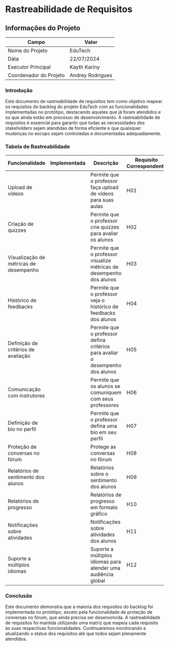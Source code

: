 # Rastreabilidade de Requisitos
## Informações do Projeto

| Campo | Valor |
| --- | --- |
| Nome do Projeto | EduTech |
| Data | 22/07/2024 |
| Executor Principal | Kayth Kariny |
| Coordenador do Projeto | Andrey Rodrigues |

### Introdução

Este documento de rastreabilidade de requisitos tem como objetivo mapear os requisitos do backlog do projeto EduTech com as funcionalidades implementadas no protótipo, destacando aqueles que já foram atendidos e os que ainda estão em processo de desenvolvimento. A rastreabilidade de requisitos é essencial para garantir que todas as necessidades dos stakeholders sejam atendidas de forma eficiente e que quaisquer mudanças no escopo sejam controladas e documentadas adequadamente.

### Tabela de Rastreabilidade

| Funcionalidade | Implementada | Descrição | Requisito Correspondente | Status |
| --- | --- | --- | --- | --- |
| Upload de vídeos | | Permite que o professor faça upload de vídeos para suas aulas | H01 | Implementado |
| Criação de quizzes | | Permite que o professor crie quizzes para avaliar os alunos | H02 | Implementado |
| Visualização de métricas de desempenho | | Permite que o professor visualize métricas de desempenho dos alunos | H03 | Em desenvolvimento |
| Histórico de feedbacks | | Permite que o professor veja o histórico de feedbacks dos alunos | H04 | Implementado |
| Definição de critérios de avaliação | | Permite que o professor defina critérios para avaliar o desempenho dos alunos | H05 | Em desenvolvimento |
| Comunicação com instrutores | | Permite que os alunos se comuniquem com seus professores | H06 | Implementado |
| Definição de bio no perfil | | Permite que o professor defina uma bio em seu perfil | H07 | Implementado |
| Proteção de conversas no fórum | | Protege as conversas no fórum | H08 | Não iniciado |
| Relatórios de sentimento dos alunos | | Relatórios sobre o sentimento dos alunos | H09 | Implementado |
| Relatórios de progresso | | Relatórios de progresso em formato gráfico | H10 | Em desenvolvimento |
| Notificações sobre atividades | | Notificações sobre atividades dos alunos | H11 | Implementado |
| Suporte a múltiplos idiomas | | Suporte a múltiplos idiomas para atender uma audiência global | H12 | Em desenvolvimento |

### Conclusão

Este documento demonstra que a maioria dos requisitos do backlog foi implementada no protótipo, exceto pela funcionalidade de proteção de conversas no fórum, que ainda precisa ser desenvolvida. A rastreabilidade de requisitos foi mantida utilizando uma matriz que mapeia cada requisito às suas respectivas funcionalidades. Continuaremos monitorando e atualizando o status dos requisitos até que todos sejam plenamente atendidos.

